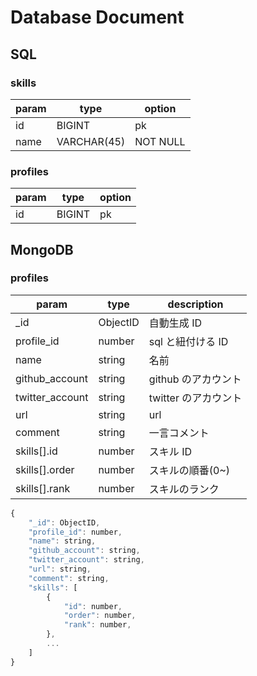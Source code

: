 # Database Document

## SQL

### skills

| param | type        | option   |
| ----- | ----------- | -------- |
| id    | BIGINT      | pk       |
| name  | VARCHAR(45) | NOT NULL |

### profiles

| param | type   | option |
| ----- | ------ | ------ |
| id    | BIGINT | pk     |

## MongoDB

### profiles

| param           | type     | description          |
| --------------- | -------- | -------------------- |
| \_id            | ObjectID | 自動生成 ID          |
| profile_id      | number   | sql と紐付ける ID    |
| name            | string   | 名前                 |
| github_account  | string   | github のアカウント  |
| twitter_account | string   | twitter のアカウント |
| url             | string   | url                  |
| comment         | string   | 一言コメント         |
| skills[].id     | number   | スキル ID            |
| skills[].order  | number   | スキルの順番(0~)     |
| skills[].rank   | number   | スキルのランク       |

```javascript
{
    "_id": ObjectID,
    "profile_id": number,
    "name": string,
    "github_account": string,
    "twitter_account": string,
    "url": string,
    "comment": string,
    "skills": [
        {
            "id": number,
            "order": number,
            "rank": number,
        },
        ...
    ]
}
```

